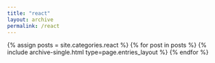```yaml
---
title: "react"
layout: archive
permalink: /react
---
```


{% assign posts = site.categories.react %}
{% for post in posts %} {% include archive-single.html type=page.entries_layout %} {% endfor %}
